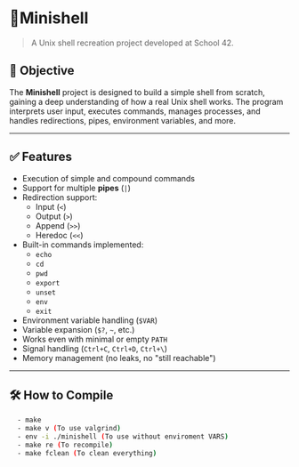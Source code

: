 # 🐚Minishell

> A Unix shell recreation project developed at School 42.

## 🧠 Objective

The **Minishell** project is designed to build a simple shell from scratch, gaining a deep understanding of how a real Unix shell works. The program interprets user input, executes commands, manages processes, and handles redirections, pipes, environment variables, and more.

---

## ✅ Features

- Execution of simple and compound commands
- Support for multiple **pipes** (`|`)
- Redirection support:
  - Input (`<`)
  - Output (`>`)
  - Append (`>>`)
  - Heredoc (`<<`)
- Built-in commands implemented:
  - `echo`
  - `cd`
  - `pwd`
  - `export`
  - `unset`
  - `env`
  - `exit`
- Environment variable handling (`$VAR`)
- Variable expansion (`$?`, `~`, etc.)
- Works even with minimal or empty `PATH`
- Signal handling (`Ctrl+C`, `Ctrl+D`, `Ctrl+\`)
- Memory management (no leaks, no "still reachable")

---

## 🛠️ How to Compile

```bash
  - make
  - make v (To use valgrind)
  - env -i ./minishell (To use without enviroment VARS)
  - make re (To recompile)
  - make fclean (To clean everything)
